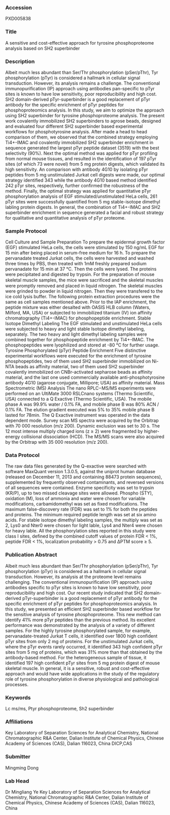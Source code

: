 ### Accession
PXD005838

### Title
A sensitive and cost-effective approach for tyrosine phosphoproteome analysis based on SH2 superbinder

### Description
Albeit much less abundant than Ser/Thr phosphorylation (pSer/pThr), Tyr phosphorylation (pTyr) is considered a hallmark in cellular signal transduction. However, its analysis remains a challenge. The conventional immunopurification (IP) approach using antibodies pan-specific to pTyr sites is known to have low sensitivity, poor reproducibility and high cost. SH2 domain-derived pTyr-superbinder is a good replacement of pTyr antibody for the specific enrichment of pTyr peptides for phosphoproteomics analysis. In this study, we aim to optimize the approach using SH2 superbinder for tyrosine phosphoproteome analysis. The present work covalently immobilized SH2 superbinders to agrose beads, designed and evaluated four different SH2 superbinder based experimental workflows for phosphotyrosine analysis. After made a head to head comparison of them, we observed that the combined strategy employing Ti4+-IMAC and covalently immobilized SH2 superbinder enrichment in sequence generated the largest pTyr peptide dataset (3519) with the best selectivity (90%). Next the optimal method was applied for pTyr profiling from normal mouse tissues, and resulted in the identification of 197 pTyr sites (of which 73 were novel) from 5 mg protein digests, which validated its high sensitivity. An comparison with antibody 4G10 by isolating pTyr peptides from 5 mg unstimulated Jurkat cell digests were made, our optimal strategy identified 343 while the antibody 4G10 based method identified 242 pTyr sites, respectively, further confirmed the robustness of the method. Finally, the optimal strategy was applied for quantitative pTyr phosphorylation analysis of EGF stimulated/unstimulated HeLa cells, 261 pTyr sites were successfully quantified from 5 mg stable-isotope dimethyl labling protein digests. In general, the combination of Ti4+-IMAC and SH2 superbinder enrichment in sequence generated a facial and robust strategy for qualitative and quantitative analysis of pTyr proteome.

### Sample Protocol
Cell Culture and Sample Preparation To prepare the epidermal growth factor (EGF) stimulated HeLa cells, the cells were stimulated by 150 ng/mL EGF for 15 min after being placed in serum-free medium for 16 h. To prepare the pervanadate treated Jurkat cells, the cells were harvested and washed three times by PBS, then treated with 1mM freshly prepared sodium pervanadate for 15 min at 37 °C. Then the cells were lysed. The proteins were pecipitated and digested by trypsin. For the preparation of mouse skeletal muscle samples, the mice were sacriﬁced and the skeletal muscles were promptly removed and placed in liquid nitrogen. The skeletal muscles were grinded to powder in liquid nitrogen. Then they were transfered to the ice cold lysis buffer. The following protein extraction procedures were the same as cell samples mentioned above.  Prior to the IAP enrichment, the peptide mixture was either desalted with OASIS HLB column (Waters, Milford, MA, USA) or subjected to immobilized titanium (IV) ion affinity chromatography (Ti4+-IMAC) for phosphopeptide enrichment. Stable Isotope Dimethyl Labeling  The EGF stimulated and unstimulated HeLa cells were subjected to heavy and light stable Isotope dimethyl labeling, separately. The two heavy and light dimethyl labeling samples were combined together for phosphopeptide enrichment by Ti4+-IMAC. The phosphopeptides were lyophilized and stored at -80 °C for further usage. Tyrosine Phosphorylated (pTyr) Peptide Enrichment Five distinctive experimental workflows were executed for the enrichment of tyrosine phosphopeptides, two of them used SH2 superbinder immobilized on Ni-NTA beads as affinity material, two of them used SH2 superbinder covalently immobilized on CNBr-activated sepharose beads as affinity material, and the last one used commercially available anti-phosphotyrosine antibody 4G10 (agarose conjugate, Millipore; USA) as affinity material.  Mass Spectrometric (MS) Analysis The nano RPLC−MS/MS experiments were performed on an UltiMate 3000 RSLCnano systems (Thermo Scientific, USA) connected to a Q Exactive (Thermo Scientific, USA). The mobile phase A was 99.9% water / 0.1% FA, and mobile phase B was 80% ACN / 0.1% FA. The elution gradient executed was 5% to 35% mobile phase B lasted for 78min.  The Q Exactive instrument was operated in the data dependent mode. Survey scan MS spectra were acquired by the Orbitrap with 70 000 resolution (m/z 200). Dynamic exclusion was set to 30 s. The 12 most intense multiply charged ions (z ≥ 2) were fragmented by higher-energy collisional dissociation (HCD). The MS/MS scans were also acquired by the Orbitrap with 35 000 resolution (m/z 200).

### Data Protocol
The raw data files generated by the Q-exactive were searched with software MaxQuant version 1.3.0.5, against the uniprot human database (released on December 11, 2013 and containing 88473 protein sequences), supplemented by frequently observed contaminants, and reversed versions of all sequences were contained. Enzyme specificity was set to trypsin (KR/P), up to two missed cleavage sites were allowed. Phospho (STY), oxidation (M), loss of ammonia and water were chosen for variable modifications, carbamidomethyl was set as fixed modifications. The maximum false-discovery rate (FDR) was set to 1% for both the peptides and proteins. The minimum required peptide length was set at six amino acids. For stable isotope dimethyl labeling samples, the multiply was set as 2, Lys0 and Nter0 were chosen for light lable, Lys4 and Nter4 were chosen for heavy lable. All the phosphorylation sites reported in this study were class I sites, defined by the combined cutoff values of protein FDR < 1%, peptide FDR < 1%, localization probability > 0.75 and ΔPTM score ≥ 5.

### Publication Abstract
Albeit much less abundant than Ser/Thr phosphorylation (pSer/pThr), Tyr phosphorylation (pTyr) is considered as a hallmark in cellular signal transduction. However, its analysis at the proteome level remains challenging. The conventional immunopurification (IP) approach using antibodies specific to pTyr sites is known to have low sensitivity, poor reproducibility and high cost. Our recent study indicated that SH2 domain-derived pTyr-superbinder is a good replacement of pTyr antibody for the specific enrichment of pTyr peptides for phosphoproteomics analysis. In this study, we presented an efficient SH2 superbinder based workflow for the sensitive analysis of tyrosine phosphoproteome. This new method can identify 41% more pTyr peptides than the previous method. Its excellent performance was demonstrated by the analysis of a variety of different samples. For the highly tyrosine phosphorylated sample, for example, pervanadate-treated Jurkat T cells, it identified over 1800 high confident pTyr sites from only 2 mg of proteins. For the unstimulated Jurkat cells, where the pTyr events rarely occurred, it identified 343 high confident pTyr sites from 5 mg of proteins, which was 31% more than that obtained by the antibody-based method. For the heterogeneous sample of tissue, it identified 197 high confident pTyr sites from 5 mg protein digest of mouse skeletal muscle. In general, it is a sensitive, robust and cost-effective approach and would have wide applications in the study of the regulatory role of tyrosine phosphorylation in diverse physiological and pathological processes.

### Keywords
Lc ms/ms, Ptyr phosphoproteome, Sh2 superbinder

### Affiliations
Key Laboratory of Separation Sciences for Analytical Chemistry, National Chromatographic R&A Center, Dalian Institute of Chemical Physics, Chinese Academy of Sciences (CAS), Dalian 116023, China
DICP,CAS

### Submitter
Mingming Dong

### Lab Head
Dr Mingliang Ye
Key Laboratory of Separation Sciences for Analytical Chemistry, National Chromatographic R&A Center, Dalian Institute of Chemical Physics, Chinese Academy of Sciences (CAS), Dalian 116023, China


